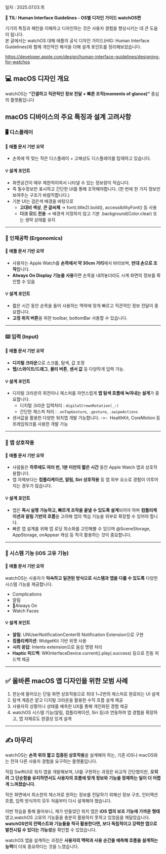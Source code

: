 일자 : 2025.07.03.목

**📌 TIL: Human Interface Guidelines - OS별 디자인 가이드 watchOS편**

기기의 특징과 패턴을 이해하고 디자인하는 것은 사용자 경험을 향상시키는 데 큰 도움이 됩니다. <br>
본 글에서는 watchOS 대해 애플의 공식 디자인 가이드(HIG: Human Interface Guidelines)와 함께 개인적인 해석을 더해 설계 포인트를 정리해보았습니다.

https://developer.apple.com/design/human-interface-guidelines/designing-for-watchos

## 💻 macOS 디자인 개요

watchOS는 **“간결하고 직관적인 정보 전달 + 빠른 조작(moments of glance)”** 중심의 플랫폼입니다

## macOS 디바이스의 주요 특징과 설계 고려사항

### 🖥️ 디스플레이

#### 📌 애플 문서 기반 요약

- 손목에 딱 맞는 작은 디스플레이 + 고해상도 디스플레이를 탑재하고 있습니다.

#### 💡 설계 포인트

- 화면공간이 매우 제한적이여서 나타낼 수 있는 정보량이 적습니다.
- 즉 필수정보만 표시하고 간단한 UI를 통해 조작해야합니다. (한 번에 한 가지 정보만 보여주는 구조가 바람직합니다.)
- 기본 UI는 검은색 배경을 바탕으로
  - **고대비 색상**, **큰 글씨체** → font(.title2).bold(), accessibilityFont() 등 사용
  - **다크 모드 전용** → 배경색 지정하지 않고 기본 .background(Color.clear) 또는 생략 상태를 유지

---

### 🤲 인체공학 (Ergonomics)

#### 📌 애플 문서 기반 요약

- 사용자는 Apple Watch를 **손목에서 약 30cm 거리**에서 바라보며, **반대 손으로 조작**합니다.
- **Always On Display 기능을 사용**하면 손목을 내려놓더라도 시계 화면의 정보를 확인할 수 있음

#### 💡 설계 포인트

- 짧은 시간 동안 손목을 들어 사용하는 맥락에 맞게 빠르고 직관적인 정보 전달이 중요합니다.
- **고정 위치 버튼**을 위한 toolbar, bottomBar 사용할 수 있습니다.

---

### ⌨️ 입력 (Input)

#### 📌 애플 문서 기반 요약

- **디지털 크라운**으로 스크롤, 탐색, 값 조정
- **탭/스와이프/드래그**, **물리 버튼**, **센서 값** 등 다양하게 입력 가능.

#### 💡 설계 포인트

- 디지털 크라운의 회전이나 제스처를 자연스럽게 **앱 탐색 흐름에 녹여내는 설계**가 중요합니다.
  - 디지털 크라운 입력처리 : `digitalCrownRotation(_:) `
  - 간단한 제스쳐 처리 : `.onTapGesture`, `.gesture`, `.swipeActions`
- 센서값을 활용한 다양한 워치앱 개발 가능합니다. ->-  HealthKit, CoreMotion 등 프레임워크를 사용한 개발 가능

---

### 🔄 앱 상호작용

#### 📌 애플 문서 기반 요약

- 사람들은 **하루에도 여러 번, 1분 미만의 짧은 시간** 동안 Apple Watch 앱과 상호작용합니다.
- 앱 자체보다는 **컴플리케이션, 알림, Siri 상호작용** 등 앱 외부 요소로 경험이 이루어지는 경우가 많습니다.

#### 💡 설계 포인트

- 앱은 **즉시 실행 가능하고, 빠르게 조작을 끝낼 수 있도록 설계**되어야 하며 **컴플리케이션과 알림 기반의 흐름**을 고려해 앱의 핵심 기능을 외부로 확장할 수 있어야 합니다.
- 빠른 앱 설계를 위해 앱 로딩 최소화를 고민해볼 수 있으며 @SceneStorage, AppStorage, onAppear 캐싱 등 적극 활용하는 것이 중요합니다.

---

### 🧩 시스템 기능 (iOS 고유 기능)

#### 📌 애플 문서 기반 요약

watchOS는 사용자가 **익숙하고 일관된 방식으로 시스템과 앱을 다룰 수 있도록** 다양한 시스템 기능을 제공합니다.

- Complications
- 알림
- Always On
- Watch Faces

#### 💡 설계 포인트

- **알림**: UNUserNotificationCenter와 Notification Extension으로 구현
- **컴플리케이션**: WidgetKit 기반 위젯 사용
- **시리 응답**: Intents extension으로 음성 명령 처리
- **Haptic 피드백**: WKInterfaceDevice.current().play(.success) 등으로 진동 피드백 제공

---

## ✅ 올바른 macOS 앱 디자인을 위한 모범 사례

1. 한눈에 들어오는 단일 화면 상호작용으로 최대 1~2번의 제스처로 완료되는 UI 설계
2. 탐색 계층은 얕고 디지털 크라운을 활용한 수직 흐름 설계 제공
3. 사용자의 상황이나 상태를 예측한 UX를 통해 개인화된 경험 제공
4. watchOS 시스템 기능(알림, 컴플리케이션, Siri 등)과 연동하여 앱 경험을 확장하고, 앱 자체로도 완결성 있게 설계

---

## ✍️ 마무리

watchOS는 **손목 위의 짧고 집중된 상호작용**을 설계해야 하는,
기존 iOS나 macOS와는 전혀 다른 사용자 경험을 요구하는 플랫폼입니다.

직접 SwiftUI로 워치 앱을 개발해보며, UI를 구현하는 과정은 비교적 간단했지만,
**오히려 그 단순함을 유지하면서도 사용자의 흐름에 맞게 정보와 기능을 정제하는 일이 더 어렵게 느껴졌습니다.**<br>

작은 화면에서 최소한의 제스처로 원하는 정보를 전달하기 위해선
정보 구조, 인터랙션 흐름, 입력 방식까지 모두 처음부터 다시 설계해야 했습니다.

이번 학습을 통해 돌아보니, 제가 만들었던 워치 앱은 **iOS 앱의 보조 기능에 가까운 형태**였고,watchOS 고유의 기능들을 충분히 활용하지 못하고 있었음을 깨달았습니다.
**watchOS만의 컨텍스트와 기능들을 적극 활용한다면, 보다 독립적이고 강력한 앱으로 발전시킬 수 있다는 가능성**을 확인할 수 있었습니다.

watchOS 앱을 설계하는 과정은 **사용자의 맥락과 사용 순간을 예측해 흐름을 설계하는 능력**이 더욱 중요하다는 것을 느꼈습니다.
